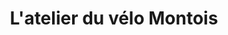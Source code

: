 ---
title: "L'atelier du vélo Montois"
url: /mont-de-marsan/latelier-du-velo-montois/
shop: vélo
---